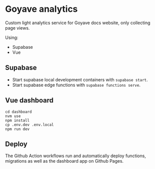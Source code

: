 # Goyave analytics

Custom light analytics service for Goyave docs website, only collecting page views.

Using:
- Supabase
- Vue

## Supabase

- Start supabase local development containers with `supabase start`.
- Start supabase edge functions with `supabase functions serve`.

## Vue dashboard

```
cd dashboard
nvm use
npm install
cp .env.dev .env.local
npm run dev
```

## Deploy

The Github Action workflows run and automatically deploy functions, migrations as well as the dashboard app on Github Pages.